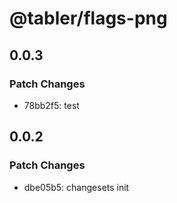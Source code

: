 # @tabler/flags-png

## 0.0.3

### Patch Changes

- 78bb2f5: test

## 0.0.2

### Patch Changes

- dbe05b5: changesets init
